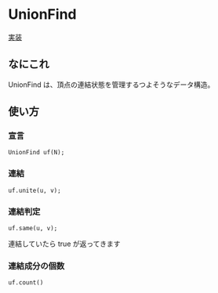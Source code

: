 # UnionFind
[実装](https://github.com/Oxojo/Oxojo-Library/blob/main/Structure/unionfind.cpp)

## なにこれ
UnionFind は、頂点の連結状態を管理するつよそうなデータ構造。

## 使い方
### 宣言
```
UnionFind uf(N);
```

### 連結
```
uf.unite(u, v);
```

### 連結判定
```
uf.same(u, v);
```
連結していたら true が返ってきます

### 連結成分の個数
```
uf.count()
```
